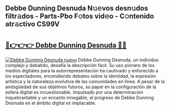 ## Debbe Dunning Desnuda N𝚞𝚎vos desn𝚞dos filtr𝚊dos - Parts-Pbo F𝚘tos vid𝚎o - C𝚘ntenido atr𝚊ctivo CS99V

# <h2><a href="http://mbcvjgm.tromn.icu/?c=Debbe+Dunning+Desnuda">🔗👉👉👉 Debbe Dunning Desnuda 🔗🔗</a></h2>

[![Debbe Dunning Desnuda nuevo](https://i.imgur.com/pEAQMta.gif)](http://mbcvjgm.tromn.icu/?c=Debbe+Dunning+Desnuda)
Debbe Dunning Desnuda, un individuo complejo y debatido, desafía la descripción fácil. Su uso pionero de los medios digitales para la autorrepresentación ha cautivado y enfurecido a los espectadores, encendiendo debates sobre la identidad, la expresión artística y la naturaleza evolutiva de las comunidades en línea. A pesar de la ambigüedad de sus objetivos futuros, su papel en la configuración de la esfera digital es incuestionable. Impulsado por una determinación inquebrantable y un encanto innegable, el progreso de Debbe Dunning Desnuda en el ámbito digital es implacable.
